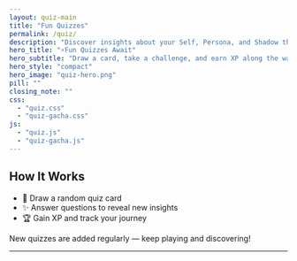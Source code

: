 ```yaml
---
layout: quiz-main
title: "Fun Quizzes"
permalink: /quiz/
description: "Discover insights about your Self, Persona, and Shadow through playful quizzes."
hero_title: "⚡Fun Quizzes Await"
hero_subtitle: "Draw a card, take a challenge, and earn XP along the way."
hero_style: "compact" 
hero_image: "quiz-hero.png"
pill: ""
closing_note: ""
css:
  - "quiz.css"
  - "quiz-gacha.css"
js:
  - "quiz.js"
  - "quiz-gacha.js"
---
```


## How It Works
- 🎴 Draw a random quiz card  
- ✨ Answer questions to reveal new insights  
- 🏆 Gain XP and track your journey  

New quizzes are added regularly — keep playing and discovering!

---
